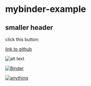 # mybinder-example
## smaller header

click this button:

[link to github](https://github.com)

![alt text](https://bellard.org/bpg/2.png)

[
  ![Binder](https://mybinder.org/badge_logo.svg)
](https://mybinder.org/v2/gh/7yl4r/mybinder-example/HEAD)

[![anything](https://mybinder.org/badge_logo.svg)](https://mybinder.org/v2/gh/7yl4r/mybinder-example/HEAD)

